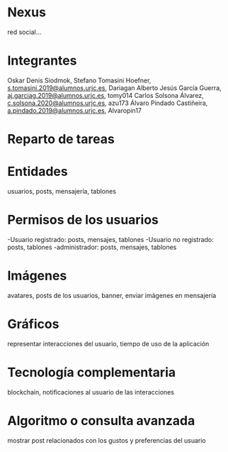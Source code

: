 # Nexus

red social...


# Integrantes
Oskar Denis Siodmok, 
Stefano Tomasini Hoefner, s.tomasini.2019@alumnos.urjc.es, Dariagan
Alberto Jesús García Guerra, aj.garciag.2019@alumnos.urjc.es, tomy014
Carlos Solsona Álvarez, c.solsona.2020@alumnos.urjc.es, azu173
Álvaro Pindado Castiñeira, a.pindado.2019@alumnos.urjc.es, Alvaropin17


# Reparto de tareas


# Entidades
usuarios, posts, mensajería, tablones


# Permisos de los usuarios
-Usuario registrado: posts, mensajes, tablones
-Usuario no registrado: posts, tablones
-administrador: posts, mensajes, tablones

# Imágenes
avatares, posts de los usuarios, banner, enviar imágenes en mensajería

# Gráficos
representar interacciones del usuario, tiempo de uso de la aplicación

# Tecnología complementaria
blockchain, notificaciones al usuario de las interacciones

# Algoritmo o consulta avanzada
mostrar post relacionados con los gustos y preferencias del usuario

